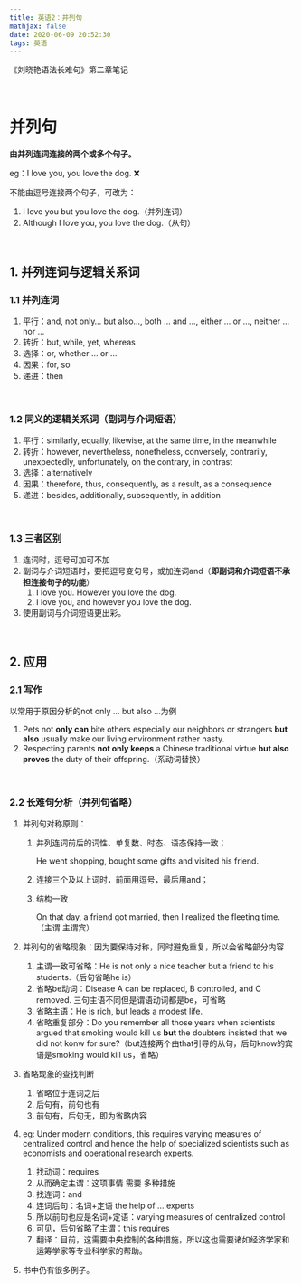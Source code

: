 ```yaml
---
title: 英语2：并列句
mathjax: false
date: 2020-06-09 20:52:30
tags: 英语
---
```




《刘晓艳语法长难句》第二章笔记

<!--more-->

<br/>

# 并列句

**由并列连词连接的两个或多个句子。**

eg：I love you, you love the dog. :x:

不能由逗号连接两个句子，可改为：

1. I love you but you love the dog.（并列连词）
2. Although I love you, you love the dog.（从句）

<br/>

## 1. 并列连词与逻辑关系词

### 1.1 并列连词

1. 平行：and, not only… but also…, both … and …, either … or …, neither … nor …
2. 转折：but, while, yet, whereas
3. 选择：or, whether … or …
4. 因果：for, so
5. 递进：then

<br/>

### 1.2 同义的逻辑关系词（副词与介词短语）

1. 平行：similarly, equally, likewise, at the same time, in the meanwhile 
2. 转折：however, nevertheless, nonetheless, conversely, contrarily, unexpectedly, unfortunately, on the contrary, in contrast
3. 选择：alternatively
4. 因果：therefore, thus, consequently, as a result, as a consequence
5. 递进：besides, additionally, subsequently, in addition

<br/>

### 1.3 三者区别

1. 连词时，逗号可加可不加
2. 副词与介词短语时，要把逗号变句号，或加连词and（**即副词和介词短语不承担连接句子的功能**）
	1. I love you. However you love the dog.
	2. I love you, and however you love the dog.
3. 使用副词与介词短语更出彩。

<br/>

## 2. 应用

### 2.1 写作

以常用于原因分析的not only … but also …为例

1. Pets not **only can** bite others especially our neighbors or strangers **but also** usually make our living environment rather nasty.
2. Respecting parents **not only keeps** a Chinese traditional virtue **but also proves** the duty of their offspring.（系动词替换）

<br/>

### 2.2 长难句分析（并列句省略）

1. 并列句对称原则：

	1. 并列连词前后的词性、单复数、时态、语态保持一致；

		He went shopping, bought some gifts and visited his friend.

	2. 连接三个及以上词时，前面用逗号，最后用and；

	3. 结构一致

		On that day, a friend got married, then I realized the fleeting time.（主谓 主谓宾）

2. 并列句的省略现象：因为要保持对称，同时避免重复，所以会省略部分内容

	1. 主谓一致可省略：He is not only a nice teacher but a friend to his students.（后句省略he is）
	2. 省略be动词：Disease A can be replaced, B controlled, and C removed. 三句主语不同但是谓语动词都是be，可省略
	3. 省略主语：He is rich, but leads a modest life.
	4. 省略重复部分：Do you remember all those years when scientists argued that smoking would kill us **but** the doubters insisted that we did not konw for sure?（but连接两个由that引导的从句，后句know的宾语是smoking would kill us，省略）

3. 省略现象的查找判断

	1. 省略位于连词之后
	2. 后句有，前句也有
	3. 前句有，后句无，即为省略内容

4. eg: Under modern conditions, this requires varying measures of centralized control and hence the help of specialized scientists such as economists and operational research experts.

	1. 找动词：requires
	2. 从而确定主谓：这项事情 需要 多种措施
	3. 找连词：and
	4. 连词后句：名词+定语 the help of … experts
	5. 所以前句也应是名词+定语：varying measures of centralized control
	6. 可见，后句省略了主谓：this requires
	7. 翻译：目前，这需要中央控制的各种措施，所以这也需要诸如经济学家和运筹学家等专业科学家的帮助。

5. 书中仍有很多例子。

